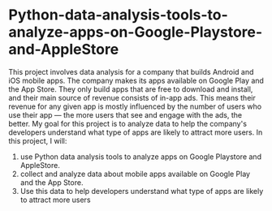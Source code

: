 # Python-data-analysis-tools-to-analyze-apps-on-Google-Playstore-and-AppleStore
This project involves data analysis for a company that builds Android and iOS mobile apps. 
The company makes its apps available on Google Play and the App Store.
They only build apps that are free to download and install, and their main source of revenue consists of in-app ads.
This means their revenue for any given app is mostly influenced by the number of users who use their app — the more users that see and engage with the ads, the better. 
My goal for this project is to analyze data to help the company's developers understand what type of apps are likely to attract more users.
In this project, I will:
1. use Python data analysis tools to analyze apps on Google Playstore and AppleStore.
2. collect and analyze data about mobile apps available on Google Play and the App Store.
3. Use this data to help developers understand what type of apps are likely to attract more users
